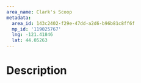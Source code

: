 ```yaml
---
area_name: Clark's Scoop
metadata:
  area_id: 143c2402-f29e-47dd-a2d6-b96b81c8ff6f
  mp_id: '119025767'
  lng: -121.41846
  lat: 44.05263
---
```

# Description
